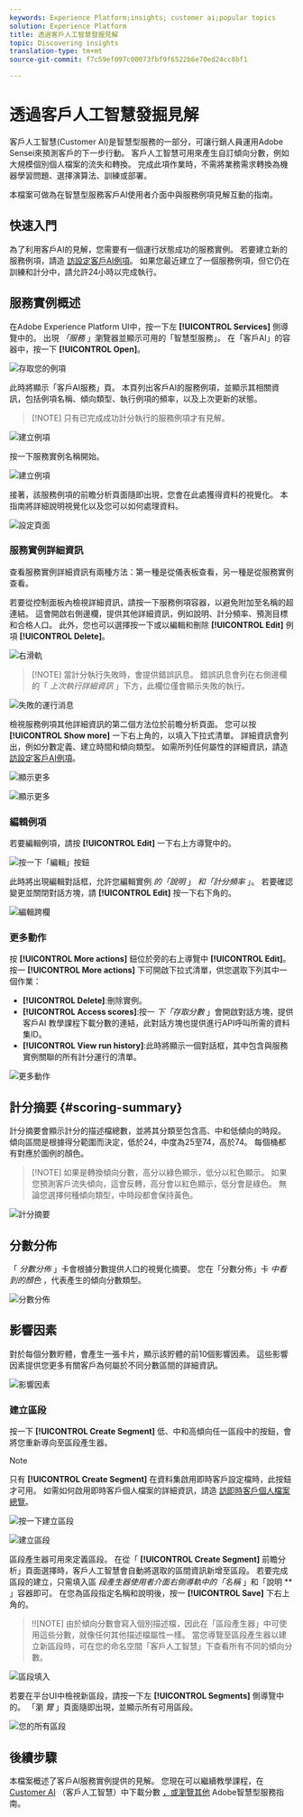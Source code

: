 ```yaml
---
keywords: Experience Platform;insights; customer ai;popular topics
solution: Experience Platform
title: 透過客戶人工智慧發掘見解
topic: Discovering insights
translation-type: tm+mt
source-git-commit: f7c59ef097c00073fbf9f6522b6e70ed24cc8bf1

---
```



# 透過客戶人工智慧發掘見解

客戶人工智慧(Customer AI)是智慧型服務的一部分，可讓行銷人員運用Adobe Sensei來預測客戶的下一步行動。 客戶人工智慧可用來產生自訂傾向分數，例如大規模個別個人檔案的流失和轉換。 完成此項作業時，不需將業務需求轉換為機器學習問題、選擇演算法、訓練或部署。

本檔案可做為在智慧型服務客戶AI使用者介面中與服務例項見解互動的指南。

## 快速入門

為了利用客戶AI的見解，您需要有一個運行狀態成功的服務實例。 若要建立新的服務例項，請造 [訪設定客戶AI例項](./configure.md)。 如果您最近建立了一個服務例項，但它仍在訓練和計分中，請允許24小時以完成執行。

## 服務實例概述

在Adobe Experience Platform UI中，按一下左 **[!UICONTROL Services]** 側導覽中的。 出現 *「服務* 」瀏覽器並顯示可用的「智慧型服務」。 在「客戶AI」的容器中，按一下 **[!UICONTROL Open]**。

![存取您的例項](../images/insights/navigate-to-service.png)

此時將顯示「客戶AI服務」頁。 本頁列出客戶AI的服務例項，並顯示其相關資訊，包括例項名稱、傾向類型、執行例項的頻率，以及上次更新的狀態。

>[!NOTE] 只有已完成成功計分執行的服務例項才有見解。

![建立例項](../images/insights/dashboard.png)

按一下服務實例名稱開始。

![建立例項](../images/insights/click-the-name.png)

接著，該服務例項的前瞻分析頁面隨即出現，您會在此處獲得資料的視覺化。 本指南將詳細說明視覺化以及您可以如何處理資料。

![設定頁面](../images/insights/landing-page.png)


### 服務實例詳細資訊

查看服務實例詳細資訊有兩種方法：第一種是從儀表板查看，另一種是從服務實例查看。

若要從控制面板內檢視詳細資訊，請按一下服務例項容器，以避免附加至名稱的超連結。 這會開啟右側邊欄，提供其他詳細資訊，例如說明、計分頻率、預測目標和合格人口。 此外，您也可以選擇按一下或以編輯和刪除 **[!UICONTROL Edit]** 例項 **[!UICONTROL Delete]**。

![右滑軌](../images/insights/success-run.png)

>[!NOTE] 當計分執行失敗時，會提供錯誤訊息。 錯誤訊息會列在右側邊欄的「 *上次執行詳細資訊* 」下方，此欄位僅會顯示失敗的執行。

![失敗的運行消息](../images/insights/failed-run.png)

檢視服務例項其他詳細資訊的第二個方法位於前瞻分析頁面。 您可以按 **[!UICONTROL Show more]** 一下右上角的，以填入下拉式清單。 詳細資訊會列出，例如分數定義、建立時間和傾向類型。 如需所列任何屬性的詳細資訊，請造 [訪設定客戶AI例項](./configure.md)。

![顯示更多](../images/insights/landing-show-more.png)

![顯示更多](../images/insights/show-more.png)

### 編輯例項

若要編輯例項，請按 **[!UICONTROL Edit]** 一下右上方導覽中的。

![按一下「編輯」按鈕](../images/insights/edit-button.png)

此時將出現編輯對話框，允許您編輯實例 *的「說明* 」 *和「計分頻率* 」。 若要確認變更並關閉對話方塊，請 **[!UICONTROL Edit]** 按一下右下角的。

![編輯跨欄](../images/insights/edit-instance.png)

### 更多動作

按 **[!UICONTROL More actions]** 鈕位於旁的右上導覽中 **[!UICONTROL Edit]**。 按一 **[!UICONTROL More actions]** 下可開啟下拉式清單，供您選取下列其中一個作業：

- **[!UICONTROL Delete]**:刪除實例。
- **[!UICONTROL Access scores]**:按一 *下「存取分數* 」會開啟對話方塊，提供客戶AI [](./download-scores.md) 教學課程下載分數的連結，此對話方塊也提供進行API呼叫所需的資料集ID。
- **[!UICONTROL View run history]**:此時將顯示一個對話框，其中包含與服務實例關聯的所有計分運行的清單。

![更多動作](../images/insights/more-actions.png)

## 計分摘要 {#scoring-summary}

計分摘要會顯示計分的描述檔總數，並將其分類至包含高、中和低傾向的時段。 傾向區間是根據得分範圍而決定，低於24，中度為25至74，高於74。 每個桶都有對應於圖例的顏色。

>[!NOTE] 如果是轉換傾向分數，高分以綠色顯示，低分以紅色顯示。 如果您預測客戶流失傾向，這會反轉，高分會以紅色顯示，低分會是綠色。 無論您選擇何種傾向類型，中時段都會保持黃色。

![計分摘要](../images/insights/scoring-summary.png)

## 分數分佈

「 *分數分佈* 」卡會根據分數提供人口的視覺化摘要。 您在「分數分佈」卡 *中看到的顏色* ，代表產生的傾向分數類型。

![分數分佈](../images/insights/distribution-of-scores.png)

## 影響因素

對於每個分數貯體，會產生一張卡片，顯示該貯體的前10個影響因素。 這些影響因素提供您更多有關客戶為何屬於不同分數區間的詳細資訊。

![影響因素](../images/insights/influential-factors.png)

### 建立區段

按一下 **[!UICONTROL Create Segment]** 低、中和高傾向任一區段中的按鈕，會將您重新導向至區段產生器。

>[!NOTE]
>只有 **[!UICONTROL Create Segment]** 在資料集啟用即時客戶設定檔時，此按鈕才可用。 如需如何啟用即時客戶個人檔案的詳細資訊，請造 [訪即時客戶個人檔案總覽](../../../rtcdp/overview.md)。

![按一下建立區段](../images/insights/influential-factors-create-segment.png)

![建立區段](../images/insights/create-segment.png)

區段產生器可用來定義區段。 在從「 **[!UICONTROL Create Segment]** 前瞻分析」頁面選擇時，客戶人工智慧會自動將選取的區間資訊新增至區段。 若要完成區段的建立，只需填入區 *段產生器使用者介面右側導軌中的「名稱* 」和「說明 ** 」容器即可。 在您為區段指定名稱和說明後，按一 **[!UICONTROL Save]** 下右上角的。

>!![NOTE] 由於傾向分數會寫入個別描述檔，因此在「區段產生器」中可使用這些分數，就像任何其他描述檔屬性一樣。 當您導覽至區段產生器以建立新區段時，可在您的命名空間「客戶人工智慧」下查看所有不同的傾向分數。

![區段填入](../images/insights/segment-saving.png)

若要在平台UI中檢視新區段，請按一下左 **[!UICONTROL Segments]** 側導覽中的。 「瀏 *覽* 」頁面隨即出現，並顯示所有可用區段。

![您的所有區段](../images/insights/Segments-dashboard.png)

## 後續步驟

本檔案概述了客戶AI服務實例提供的見解。 您現在可以繼續教學課程，在 [Customer AI](./download-scores.md) （客戶人工智慧）中下載分數 [，或瀏覽其他](../../home.md) Adobe智慧型服務指南。